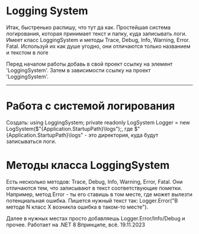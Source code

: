 # Logging System

Итак, быстренько распишу, что тут да как. Простейшая система логирования, которая принимает текст и папку, куда записывать логи. Имеет класс LoggingSystem и методы Trace, Debug, Info, Warning, Error. Fatal.
Используй их как душе угодно, они отличаются только названием и текстом в логе

Перед началом работы добавь в свой проект ссылку на элемент 'LoggingSystem'. Затем в зависимости ссылку на проект 'LoggingSystem'.
__________________________________________________________________________________________________________________________________

# Работа с системой логирования
Создать:
using LoggingSystem;
private readonly LogSystem Logger = new LogSystem($"{Application.StartupPath}\\logs");,
где $"{Application.StartupPath}\\logs" - это директория, куда будут записываться логи.

# Методы класса LoggingSystem
Есть несколько методов: Trace, Debug, Info, Warning, Error, Fatal.
Они отличаются тем, что записывают в текст соответствующие пометки. Например, метод Error - ты его ставишь в том месте, где может вылезти потенциальная ошибка.
Пишется нужный текст так: Logger.Error("В методе N  класс X возникла ошибка в таком-то месте").

Далее в нужных местах просто добавляешь Logger.Error/Info/Debug и прочее. Работает на .NET 8 Впринципе, всё.		19.11.2023
